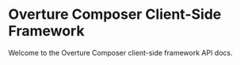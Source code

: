 ﻿Overture Composer Client-Side Framework
=======================================

Welcome to the Overture Composer client-side framework API docs.

